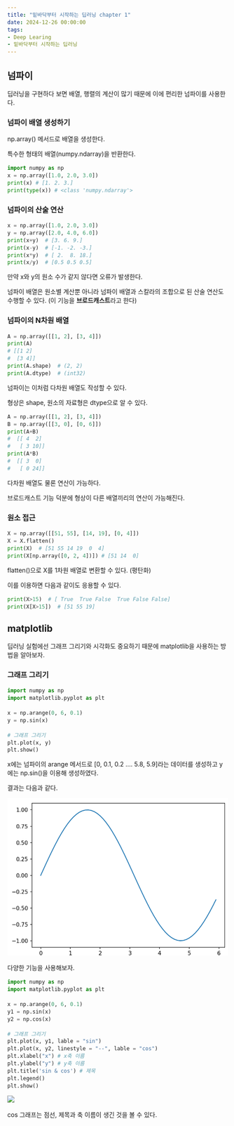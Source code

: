 ```yaml
---
title: "밑바닥부터 시작하는 딥러닝 chapter 1"
date: 2024-12-26 00:00:00
tags:
- Deep Learing
- 밑바닥부터 시작하는 딥러닝
---
```


## 넘파이

딥러닝을 구현하다 보면 배열, 행렬의 계산이 많기 때문에 이에 편리한 넘파이를 사용한다.

### 넘파이 배열 생성하기

np.array() 메서드로 배열을 생성한다.

특수한 형태의 배열(numpy.ndarray)을 반환한다.

```python
import numpy as np
x = np.array([1.0, 2.0, 3.0])
print(x) # [1. 2. 3.]
print(type(x)) # <class 'numpy.ndarray'>
```

### 넘파이의 산술 연산

```python
x = np.array([1.0, 2.0, 3.0])
y = np.array([2.0, 4.0, 6.0])
print(x+y)  # [3. 6. 9.]
print(x-y)  # [-1. -2. -3.]
print(x*y)  # [ 2.  8. 18.]
print(x/y)  # [0.5 0.5 0.5]
```

만약 x와 y의 원소 수가 같지 않다면 오류가 발생한다.

넘파이 배열은 원소별 계산뿐 아니라 넘파이 배열과 스칼라의 조합으로 된 산술 연산도 수행할 수 있다. (이 기능을 **브로드캐스트**라고 한다)

### 넘파이의 N차원 배열

```python
A = np.array([[1, 2], [3, 4]])
print(A)
# [[1 2]
#  [3 4]]
print(A.shape)  # (2, 2)
print(A.dtype)  # (int32)
```

넘파이는 이처럼 다차원 배열도 작성할 수 있다.

형상은 shape, 원소의 자료형은 dtype으로 알 수 있다.

```python
A = np.array([[1, 2], [3, 4]])
B = np.array([[3, 0], [0, 6]])
print(A+B)
#  [[ 4  2]
#   [ 3 10]]
print(A*B)
#  [[ 3  0]
#   [ 0 24]]
```

다차원 배열도 물론 연산이 가능하다.

브로드캐스트 기능 덕분에 형상이 다른 배열끼리의 연산이 가능해진다.

### 원소 접근

```python
X = np.array([[51, 55], [14, 19], [0, 4]])
X = X.flatten()
print(X)  # [51 55 14 19  0  4]
print(X[np.array([0, 2, 4])]) # [51 14  0]
```

flatten()으로 X를 1차원 배열로 변환할 수 있다. (평탄화)

이를 이용하면 다음과 같이도 응용할 수 있다.

```python
print(X>15)  # [ True  True False  True False False]
print(X[X>15])  # [51 55 19]
```

## matplotlib

딥러닝 실험에선 그래프 그리기와 시각화도 중요하기 때문에 matplotlib을 사용하는 방법을 알아보자.

### 그래프 그리기

```python
import numpy as np
import matplotlib.pyplot as plt

x = np.arange(0, 6, 0.1)
y = np.sin(x)

# 그래프 그리기
plt.plot(x, y)
plt.show()
```

x에는 넘파이의 arange 메서드로 [0, 0.1, 0.2 …. 5.8, 5.9]라는 데이터를 생성하고 y에는 np.sin()을 이용해 생성하였다.

결과는 다음과 같다.

![](/img/sin.png)

다양한 기능을 사용해보자.

```python
import numpy as np
import matplotlib.pyplot as plt

x = np.arange(0, 6, 0.1)
y1 = np.sin(x)
y2 = np.cos(x)

# 그래프 그리기
plt.plot(x, y1, lable = "sin")
plt.plot(x, y2, linestyle = "--", lable = "cos")
plt.xlabel("x") # x축 이름
plt.ylabel("y") # y축 이름
plt.title('sin & cos') # 제목
plt.legend()
plt.show()
```

![](sincos.png)

cos 그래프는 점선, 제목과 축 이름이 생긴 것을 볼 수 있다.